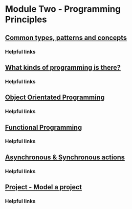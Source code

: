 # Module Two - Programming Principles

## [Common types, patterns and concepts](types-patterns-concepts/README.md)

### Helpful links

## [What kinds of programming is there?](kinds-of-programming/README.md)

### Helpful links

## [Object Orientated Programming](object-orientated/README.md)

### Helpful links

## [Functional Programming](functional-programming/README.md)

### Helpful links

## [Asynchronous & Synchronous actions](sync-async/README.md)

### Helpful links

## [Project - Model a project](project/README.md)

### Helpful links


